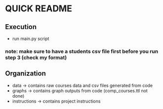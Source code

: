 #   QUICK README

## Execution
- run main.py script
### note: make sure to have a students csv file first before you run step 3 (check my format)

## Organization
- data -> contains raw courses data and csv files generated from code
- graphs -> contains graph outputs from code (comp_courses.ttl not done)
- instructions -> contains project instructions